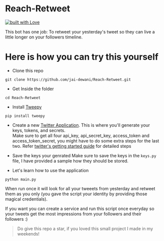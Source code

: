 # Reach-Retweet
[![built with Love](http://ForTheBadge.com/images/badges/built-with-love.svg)](https://github.com/jai-dewani/)

This bot has one job: To retweet your yesterday's tweet so they can live a little longer on your followers timeline. 

# Here is how you can try this yourself 

- Clone this repo 

```
git clone https://github.com/jai-dewani/Reach-Retweet.git
```
- Get Inside the folder
```
cd Reach-Retweet
```
- Install [Tweepy](http://www.tweepy.org/)
```
pip install tweepy
```
- Create a new [Twitter Application](https://developer.twitter.com/en/apps). This is where you'll generate your keys, tokens, and secrets.  
Make sure to get all four api_key, api_secret_key, access_token and access_token_secret, you might have to do some extra steps for the last two. Refer [twitter's getting started guide](https://developer.twitter.com/en/docs/twitter-api/getting-started/guide) for detailed steps 

- Save the keys your genrated 
Make sure to save the keys in the `keys.py` file, I have provided a sample how they should be stored. 

- Let's learn how to use the application
```
python main.py
```

When run once it will look for all your tweeets from yesterday and retweet them as you only (you gave the script your identity by providing those magical credentials).

If you want you can create a service and run this script once everyday so your tweets get the most impressions from your followers and their followers :) 

 > Do give this repo a star, if you loved this small project I made in my weekends!